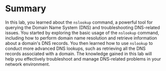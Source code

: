 # Summary

In this lab, you learned about the `nslookup` command, a powerful tool for querying the Domain Name System (DNS) and troubleshooting DNS-related issues. You started by exploring the basic usage of the `nslookup` command, including how to perform domain name resolution and retrieve information about a domain's DNS records. You then learned how to use `nslookup` to conduct more advanced DNS lookups, such as retrieving all the DNS records associated with a domain. The knowledge gained in this lab will help you effectively troubleshoot and manage DNS-related problems in your network environment.
